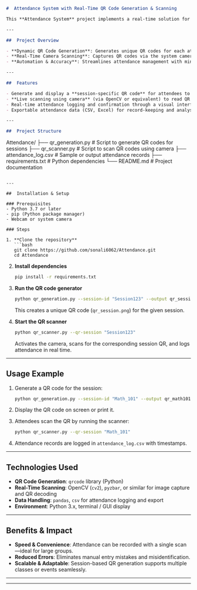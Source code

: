 
```markdown
#  Attendance System with Real-Time QR Code Generation & Scanning

This **Attendance System** project implements a real-time solution for attendance tracking using dynamically generated QR codes and live camera scanning. It enables streamlined, error-resistant attendance marking in classrooms, meetings, or events.

---

##  Project Overview

- **Dynamic QR Code Generation**: Generates unique QR codes for each attendance session securely.
- **Real-Time Camera Scanning**: Captures QR codes via the system camera to instantly register attendance.
- **Automation & Accuracy**: Streamlines attendance management with minimal human intervention while improving accuracy and efficiency.

---

##  Features

- Generate and display a **session-specific QR code** for attendees to scan.
- **Live scanning using camera** (via OpenCV or equivalent) to read QR codes in real time.
- Real-time attendance logging and confirmation through a visual interface or console.
- Exportable attendance data (CSV, Excel) for record-keeping and analysis.

---

##  Project Structure

```

Attendance/
├── qr\_generation.py       # Script to generate QR codes for sessions
├── qr\_scanner.py          # Script to scan QR codes using camera
├── attendance\_log.csv     # Sample or output attendance records
├── requirements.txt       # Python dependencies
└── README.md              # Project documentation

````

---

##  Installation & Setup

### Prerequisites
- Python 3.7 or later  
- pip (Python package manager)  
- Webcam or system camera  

### Steps

1. **Clone the repository**
   ```bash
   git clone https://github.com/sonali6062/Attendance.git
   cd Attendance
````

2. **Install dependencies**

   ```bash
   pip install -r requirements.txt
   ```

3. **Run the QR code generator**

   ```bash
   python qr_generation.py --session-id "Session123" --output qr_session.png
   ```

   This creates a unique QR code (`qr_session.png`) for the given session.

4. **Start the QR scanner**

   ```bash
   python qr_scanner.py --qr-session "Session123"
   ```

   Activates the camera, scans for the corresponding session QR, and logs attendance in real time.

---

## Usage Example

1. Generate a QR code for the session:

   ```bash
   python qr_generation.py --session-id "Math_101" --output qr_math101.png
   ```

2. Display the QR code on screen or print it.

3. Attendees scan the QR by running the scanner:

   ```bash
   python qr_scanner.py --qr-session "Math_101"
   ```

4. Attendance records are logged in `attendance_log.csv` with timestamps.

---

## Technologies Used

* **QR Code Generation**: `qrcode` library (Python)
* **Real-Time Scanning**: OpenCV (`cv2`), `pyzbar`, or similar for image capture and QR decoding
* **Data Handling**: `pandas`, `csv` for attendance logging and export
* **Environment**: Python 3.x, terminal / GUI display

---

## Benefits & Impact

* **Speed & Convenience**: Attendance can be recorded with a single scan—ideal for large groups.
* **Reduced Errors**: Eliminates manual entry mistakes and misidentification.
* **Scalable & Adaptable**: Session-based QR generation supports multiple classes or events seamlessly.

---


---

